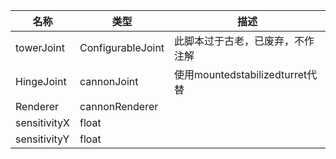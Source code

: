 | 名称 | 类型 | 描述 |
| ----------- | ----------- | ----------- |
| towerJoint | ConfigurableJoint | 此脚本过于古老，已废弃，不作注解 |
| HingeJoint | cannonJoint | 使用mountedstabilizedturret代替 |
| Renderer | cannonRenderer |  |
| sensitivityX | float |  |
| sensitivityY | float |  |
